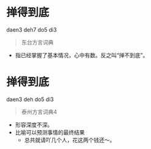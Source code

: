 # 掸得到底
daen3 deh7 do5 di3
> 东台方言词典
- 指已经掌握了基本情况，心中有数。反之叫“掸不到底”。

# 掸得到底
daen3 deh do5 di3
> 泰州方言词典4
- 形容深度不深。
- 比喻可以预测事情的最终结果
  - 总共就请吖几个人，花这两个钱还～。
